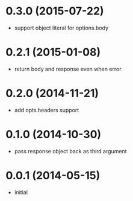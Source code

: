 # 0.3.0 (2015-07-22)

  * support object literal for options.body

# 0.2.1 (2015-01-08)

  * return body and response even when error

# 0.2.0 (2014-11-21)

  * add opts.headers support

# 0.1.0 (2014-10-30)

  * pass response object back as third argument

# 0.0.1 (2014-05-15)

  * initial

